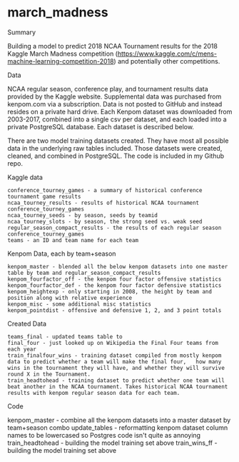 # march_madness

Summary

  Building a model to predict 2018 NCAA Tournament results for the 2018 Kaggle March Madness competition (https://www.kaggle.com/c/mens-machine-learning-competition-2018) and potentially other competitions.

Data

  NCAA regular season, conference play, and tournament results data provided by the Kaggle website. Supplemental data was purchased from kenpom.com via a subscription. Data is not posted to GitHub and instead resides on a private hard drive. Each Kenpom dataset was downloaded from 2003-2017, combined into a single csv per dataset, and each loaded into a private PostgreSQL database. Each dataset is described below.

  There are two model training datasets created. They have most all possible data in the underlying raw tables included. Those datasets were created, cleaned, and combined in PostgreSQL. The code is included in my Github repo.

  Kaggle data

    conference_tourney_games - a summary of historical conference tournament game results
    ncaa_tourney_results - results of historical NCAA tournament conference_tourney_games
    ncaa_tourney_seeds - by season, seeds by teamid
    ncaa_tourney_slots - by season, the strong seed vs. weak seed
    regular_season_compact_results - the results of each regular season conference_tourney_games
    teams - an ID and team name for each team

  Kenpom Data, each by team+season

    kenpom_master - blended all the below kenpom datasets into one master table by team and regular_season_compact_results
    kenpom_fourfactor_off - the kenpom four factor offensive statistics
    kenpom_fourfactor_def - the kenpom four factor defensive statistics
    kenpom_heightexp - only starting in 2008, the height by team and position along with relative experience
    kenpom_misc - some additional misc statistics
    kenpom_pointdist - offensive and defensive 1, 2, and 3 point totals

  Created Data

    teams_final - updated teams table to
    final_four - just looked up on Wikipedia the Final Four teams from each year
    train_finalfour_wins - training dataset compiled from mostly kenpom data to predict whether a team will make the final four,   how many wins in the tournament they will have, and whether they will survive round X in the Tournament.
    train_headtohead - training dataset to predict whether one team will beat another in the NCAA tournament. Takes historical NCAA tournament results with kenpom regular season data for each team.

Code

  kenpom_master - combine all the kenpom datasets into a master dataset by team+season combo
  update_tables - reformatting kenpom dataset column names to be lowercased so Postgres code isn't quite as annoying
  train_headtohead - building the model training set above
  train_wins_ff - building the model training set above
